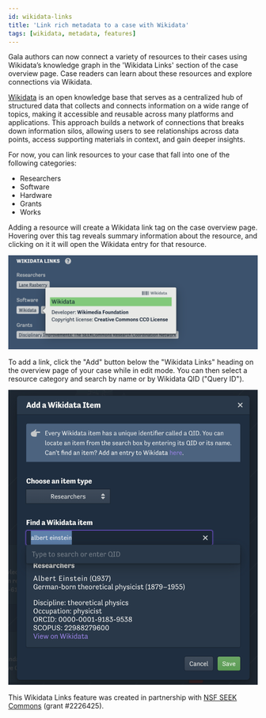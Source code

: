 ```yaml
---
id: wikidata-links
title: 'Link rich metadata to a case with Wikidata'
tags: [wikidata, metadata, features]
---
```


Gala authors can now connect a variety of resources to their cases using Wikidata’s knowledge graph in the 'Wikidata Links' section of the case overview page. Case readers can learn about these resources and explore connections via Wikidata.

[Wikidata](https://www.wikidata.org/wiki/Wikidata:Main_Page) is an open knowledge base that serves as a centralized hub of structured data that collects and connects information on a wide range of topics, making it accessible and reusable across many platforms and applications. This approach builds a network of connections that breaks down information silos, allowing users to see relationships across data points, access supporting materials in context, and gain deeper insights.

For now, you can link resources to your case that fall into one of the following categories:

- Researchers
- Software
- Hardware
- Grants
- Works

Adding a resource will create a Wikidata link tag on the case overview page. Hovering over this tag reveals summary information about the resource, and clicking on it it will open the Wikidata entry for that resource.

![Wikidata tags with an info card displayed by hovering](./images/wikidata-info-card.png)

To add a link, click the "Add" button below the "Wikidata Links" heading on the overview page of your case while in edit mode. You can then select a resource category and search by name or by Wikidata QID ("Query ID").

![Searching for "Albert Einstein"](./images/wikidata-adding-new.png)

This Wikidata Links feature was created in partnership with [NSF SEEK Commons](https://seekcommons.org/) (grant #2226425).
